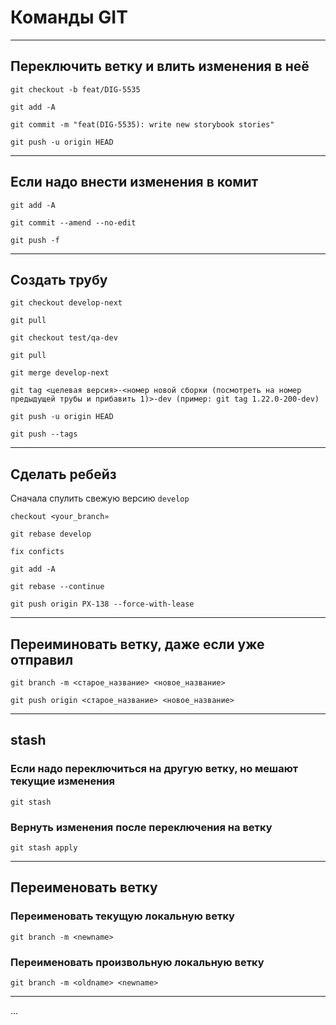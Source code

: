 # Команды GIT

---

## Переключить ветку и влить изменения в неё

```shell
git checkout -b feat/DIG-5535
```

```shell
git add -A
```

```shell
git commit -m "feat(DIG-5535): write new storybook stories"
```

```shell
git push -u origin HEAD
```

---

## Если надо внести изменения в комит

```shell
git add -A
```

```shell
git commit --amend --no-edit
```

```shell
git push -f
```

---

## Создать трубу

```shell
git checkout develop-next
```

```shell
git pull
```

```shell
git checkout test/qa-dev
```

```shell
git pull
```

```shell
git merge develop-next
```

```shell
git tag <целевая версия>-<номер новой сборки (посмотреть на номер предыдущей трубы и прибавить 1)>-dev (пример: git tag 1.22.0-200-dev)
```

```shell
git push -u origin HEAD
```

```shell
git push --tags
```

---

## Сделать ребейз

Сначала спулить свежую версию `develop`

```shell
checkout <your_branch»
```

```shell
git rebase develop
```

`fix conficts`

```shell
git add -A
```

```shell
git rebase --continue
```

```shell
git push origin PX-138 --force-with-lease
```

---

## Переиминовать ветку, даже если уже отправил

```shell
git branch -m <старое_название> <новое_название>
```

```shell
git push origin <старое_название> <новое_название>
```

---

## stash

### Если надо переключиться на другую ветку, но мешают текущие изменения

```shell
git stash
```

### Вернуть изменения после переключения на ветку

```shell
git stash apply
```

---

## Переименовать ветку

### Переименовать текущую локальную ветку

```shell
git branch -m <newname>
```

### Переименовать произвольную локальную ветку

```shell
git branch -m <oldname> <newname>
```

---

...

